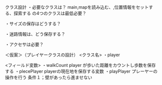 クラス設計
・必要なクラスは？
    main,mapを読み込む、,位置情報をセットする、探索する
    の4つのクラスは最低必要？

・サイズの保存はどうする？


・迷路情報は、どう保存する？


・アクセサは必要？



＜仮案＞（プレイヤークラスの設計）
<クラス名>
・player

<フィールド変数>
・walkCount
    player が歩いた距離をカウントし歩数を保存する
・plecePlayer
    playerの現在地を保存する変数
・playPlayer
    プレーヤーの操作を行う
    条件１；壁があったら進ませない
